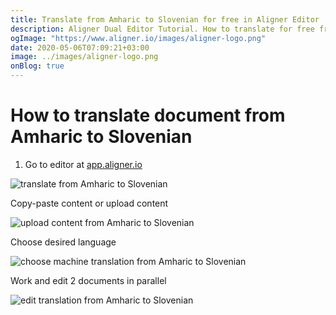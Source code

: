 ```yaml
---
title: Translate from Amharic to Slovenian for free in Aligner Editor
description: Aligner Dual Editor Tutorial. How to translate for free from Amharic to Slovenian. Aligner is multilingual document management platform. 
ogImage: "https://www.aligner.io/images/aligner-logo.png"
date: 2020-05-06T07:09:21+03:00
image: ../images/aligner-logo.png
onBlog: true
---
```


# How to translate document from Amharic to Slovenian

1. Go to editor at [app.aligner.io](https://app.aligner.io "Aligner App web page")

![translate from Amharic to Slovenian](../aligner-blank-editor.png "translate from Amharic to Slovenian")

Copy-paste content or upload content

![upload content from Amharic to Slovenian](../aligner-uploaded-document.png "upload content from Amharic to Slovenian")

Choose desired language

![choose machine translation from Amharic to Slovenian](../aligner-language-dropdown.png "choose machine translation from Amharic to Slovenian")

Work and edit 2 documents in parallel

![edit translation from Amharic to Slovenian](../aligner-double-sitded-editor.png "edit translation from Amharic to Slovenian")

